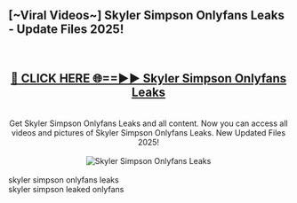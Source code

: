 <h2>[~Viral Videos~] Skyler Simpson Onlyfans Leaks - Update Files 2025!</h2>
<br>
<div align="center">
<h2><a href="https://betterlinks.top/A2PfLJ" rel="nofollow">🔴 CLICK HERE 🌐==►► Skyler Simpson Onlyfans Leaks</a></h2>
<br>
Get Skyler Simpson Onlyfans Leaks and all content. Now you can access all videos and pictures of Skyler Simpson Onlyfans Leaks. New Updated Files 2025!
<br>
<br>
<a href="https://betterlinks.top/A2PfLJ" rel="nofollow" data-target="animated-image.originalLink"><img src="https://i.ibb.co.com/WyWwxjT/player-gif2.gif" alt="Skyler Simpson Onlyfans Leaks" style="max-width: 100%; display: inline-block;" data-target="animated-image.originalImage"></a>
</div>
<br>
skyler simpson onlyfans leaks<br>
skyler simpson leaked onlyfans